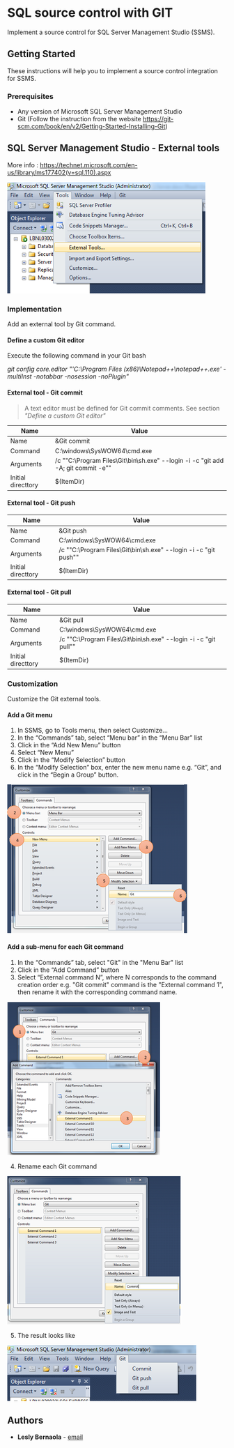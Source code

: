 # SQL source control with GIT

Implement a source control for SQL Server Management Studio (SSMS).

## Getting Started

These instructions will help you to implement a source control integration for SSMS.

### Prerequisites

* Any version of Microsoft SQL Server Management Studio
* Git (Follow the instruction from the website https://git-scm.com/book/en/v2/Getting-Started-Installing-Git)


## SQL Server Management Studio - External tools

More info : https://technet.microsoft.com/en-us/library/ms177402(v=sql.110).aspx 

![](resources/ExternalTool.png)


### Implementation

Add an external tool by Git command.


#### Define a custom Git editor

Execute the following command in your Git bash

*git config core.editor "'C:\Program Files (x86)\Notepad++\notepad++.exe' -multiInst -notabbar -nosession -noPlugin"*

#### External tool - Git commit

> A text editor must be defined for Git commit comments. See section *"Define a custom Git editor"*

| Name | Value |
| ------ | ------ |
| Name    | &Git commit |
| Command | C:\windows\SysWOW64\cmd.exe|
| Arguments | /c ""C:\Program Files\Git\bin\sh.exe" --login -i -c "git add -A; git commit -e"" |
| Initial directtory | $(ItemDir) |


#### External tool - Git push

| Name | Value |
| ------ | ------ |
| Name    | &Git push |
| Command | C:\windows\SysWOW64\cmd.exe|
| Arguments | /c ""C:\Program Files\Git\bin\sh.exe" --login -i -c "git push"" |
| Initial directtory | $(ItemDir) |


#### External tool - Git pull

| Name | Value |
| ------ | ------ |
| Name    | &Git pull |
| Command | C:\windows\SysWOW64\cmd.exe|
| Arguments | /c ""C:\Program Files\Git\bin\sh.exe" --login -i -c "git pull"" |
| Initial directtory | $(ItemDir) |

### Customization

Customize the Git external tools.


#### Add a Git menu

1.	In SSMS, go to Tools menu, then select Customize...
2.	In the “Commands” tab, select “Menu bar” in the “Menu Bar” list
3.	Click in the “Add New Menu” button
4.	Select “New Menu”
5.	Click in the “Modify Selection” button
6.	In the “Modify Selection” box, enter the new menu name e.g. “Git”, and click in the “Begin a Group” button. 

![](resources/GitMenu.png)


#### Add a sub-menu for each Git command

1.	In the “Commands” tab, select "Git" in the "Menu Bar" list
2.	Click in the “Add Command” button
3.	Select “External command N”, where N corresponds to the command creation order e.g. "Git commit" command is the "External command 1", then rename it with the corresponding command name.


![](resources/GitSubMenu1.png)

4. Rename each Git command

![](resources/GitSubMenu2.png)

5. The result looks like

![](resources/GitSubMenu3.png)


## Authors

* **Lesly Bernaola** - [email](leslybernaola@hotmail.com)
